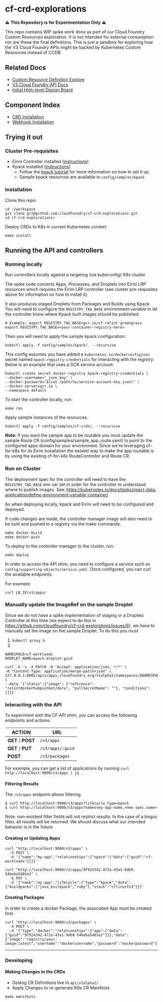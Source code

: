 # cf-crd-explorations

⚠️ **This Repository is for Experimentation Only** ⚠️

This repo contains WIP spike work done as part of our Cloud Foundry Custom Resources exploration.
It is not intended for external consumption nor are these the final definitions.
This is just a sandbox for exploring how the V3 Cloud Foundry APIs might be backed by Kubernetes Custom Resources instead of CCDB.

## Related Docs
* [Custom Resource Definition Explore](https://docs.google.com/document/d/1_3V24s81jRWQZ08M2rgTzYp1MpTtYKeDuF8vZbM72J0/edit)
* [V3 Cloud Foundry API Docs](https://v3-apidocs.cloudfoundry.org/version/3.101.0/index.html)
* [Initial High-level Design Board](https://miro.com/app/board/o9J_lFiI8CU=/)

## Component Index
- [CRD Installation](#installation)
- [Webhook Installation](webhooks/README.md)

## Trying it out

### Cluster Pre-requisites

* Eirini Controller installed ([instructions](https://github.com/cloudfoundry-incubator/eirini-controller/blob/master/README.md))
* Kpack installed ([instructions](https://github.com/pivotal/kpack/blob/main/docs/install.md))
  * Follow the [kpack tutorial](https://github.com/pivotal/kpack/blob/main/docs/tutorial.md) for more information on how to set it up
  * Sample kpack resources are available in `config/samples/kpack`


### Installation
Clone this repo:
```
cd ~/workspace
git clone git@github.com:cloudfoundry/cf-crd-explorations.git
cd cf-crd-explorations/
```

Deploy CRDs to K8s in current Kubernetes context
```
make install
```

## Running the API and controllers

### Running locally
Run controllers locally against a targeting (via kubeconfig) K8s cluster

The spike code converts Apps, Processes, and Droplets into Eirini LRP resources which requires the Eirini LRP controller (see cluster pre-requisites above for information on how to install it).

It also produces staged Droplets from Packages and Builds using Kpack. You will need to configure the `REGISTRY_TAG_BASE` environment variable to let the controller know where Kpack built images should be published.

```
# Example: export REGISTRY_TAG_BASE=gcr.io/cf-relint-greengrass
export REGISTRY_TAG_BASE=<your-container-registry-here>
```

Then you will need to apply the sample kpack configuration:
```
kubectl apply -f config/samples/kpack/. --recursive
```

This config assumes you have added a `kubernetes.io/dockerconfigjson` secret named `kpack-registry-credentials` for interacting with the registry. Below is an example that uses a GCR service account:

```
kubectl create secret docker-registry kpack-registry-credentials \
--docker-username="_json_key" \
--docker-password="$(cat /path/to/service-account-key.json)" \
--docker-server=gcr.io \
--namespace default
```

To start the controller locally, run:

```
make run
```

Apply sample instances of the resources.
```
kubectl apply -f config/samples/cf-crds/. --recursive
```

**Note:** If you want the sample app to be routable you must update the sample Route CR (config/samples/sample_app_route.yaml) to point to the configured apps domain for your environment. Since we're leveraging cf-for-k8s for its Eirini installation the easiest way to make the app routable is by using the existing cf-for-k8s RouteController and Route CR.

### Run on Cluster

The deployment spec for the controller will need to have the `REGISTRY_TAG_BASE` env var set in order for the controller to understand where to publish images. See: https://kubernetes.io/docs/tasks/inject-data-application/define-environment-variable-container/

As when deploying locally, kpack and Eirini will need to be configured and deployed.

If code changes are made, the controller manager image will also need to be built and pushed to a registry via the make commands.
```
make docker-build
make docker-push
```


To deploy to the controller manager to the cluster, run:
```
make deploy
```

In order to access the API shim, you need to configure a service such as `config/supporting-objects/service.yaml`. Once configured, you can curl the available endpoints.

For example:
```
curl LB_IP/v3/apps/
```

### Manually update the ImageRef on the sample Droplet
Since we do not have a spike implementation of staging or a Droplets Controller at this time (we expect to do this in https://github.com/cloudfoundry/cf-crd-explorations/issues/6), we have to manually set the image on the sample Droplet. To do this you must 

1. `kubectl proxy &`
2.
```
NAMESPACE=cf-workloads
DROPLET_NAME=kpack-droplet-guid

curl -k -s -X PATCH -H "Accept: application/json, */*" \
-H "Content-Type: application/merge-patch+json" \
127.0.0.1:8001/apis/apps.cloudfoundry.org/v1alpha1/namespaces/$NAMESPACE/droplets/$DROPLET_NAME/status \
--data '{"status":{"image": {"reference": "relintdockerhubpushbot/dora", "pullSecretName": ""}, "conditions": []}}'
```

### Interacting with the API
To experiment with the CF API shim, you can access the following endpoints and actions.

|       ACTION       |        URL       |
|--------------------|------------------|
| **GET** / **POST** | `/v3/apps`       |
| **GET** / **PUT**  | `/v3/apps/:guid` |
| **POST**           | `/v3/packages`   |

For example, you can get a list of applications by running `curl http://localhost:9000/v3/apps | jq .`

#### Filtering Results
The `/v3/apps` endpoint allows filtering.

```
$ curl http://localhost:9000/v3/apps?lifecycle_type=kpack
$ curl http://localhost:9000/v3/apps?names=my-app-name,<new spec.name>
```

Note: non-existent filter fields will not restrict results. In the case of a bogus filter, all results will be returned. We should discuss what our intended behavior is in the future.

#### Creating or Updating Apps
```
curl "http://localhost:9000/v3/apps" \
  -X POST \
  -d '{"name":"my-app","relationships":{"space":{"data":{"guid":"cf-workloads"}}}}'
```


```
curl "http://localhost:9000/v3/apps/9f924342-472a-43a1-9db9-54beba5401e2" \
  -X PUT \
  -d '{"name":"my-app","lifecycle":{"type":"kpack","data":{"buildpacks":["java_buildpack","ruby"],"stack":"cflinuxfs3"}}}'
```

#### Creating Packages
In order to create a docker Package, the associated App must be created first.

```
curl "http://localhost:9000/v3/packages" \
  -X POST \
  -d '{"type":"docker","relationships":{"app":{"data":{"guid":"9f924342-472a-43a1-9db9-54beba5401e2"}}},"data":{"image":"registry/your-image:latest","username":"dockerusername","password":"dockerpassword"}}'

```

---

### Developing

#### Making Changes to the CRDs

* Golang CR Definitions live in `api/v1alpha1/`
* Apply Changes to re-generate K8s CR Manifests
```
make manifests
```
